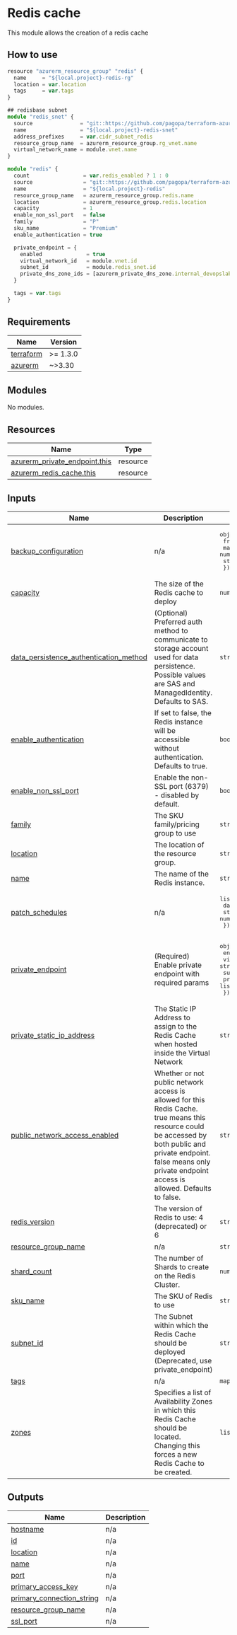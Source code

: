 # Redis cache

This module allows the creation of a redis cache

## How to use

```ts
resource "azurerm_resource_group" "redis" {
  name     = "${local.project}-redis-rg"
  location = var.location
  tags     = var.tags
}

## redisbase subnet
module "redis_snet" {
  source               = "git::https://github.com/pagopa/terraform-azurerm-v3.git//subnet?ref=v8.8.0"
  name                 = "${local.project}-redis-snet"
  address_prefixes     = var.cidr_subnet_redis
  resource_group_name  = azurerm_resource_group.rg_vnet.name
  virtual_network_name = module.vnet.name
}

module "redis" {
  count                 = var.redis_enabled ? 1 : 0
  source                = "git::https://github.com/pagopa/terraform-azurerm-v3.git//redis_cache?ref=v8.8.0"
  name                  = "${local.project}-redis"
  resource_group_name   = azurerm_resource_group.redis.name
  location              = azurerm_resource_group.redis.location
  capacity              = 1
  enable_non_ssl_port   = false
  family                = "P"
  sku_name              = "Premium"
  enable_authentication = true

  private_endpoint = {
    enabled              = true
    virtual_network_id   = module.vnet.id
    subnet_id            = module.redis_snet.id
    private_dns_zone_ids = [azurerm_private_dns_zone.internal_devopslab[0].id]
  }

  tags = var.tags
}
```

<!-- markdownlint-disable -->
<!-- BEGIN_TF_DOCS -->
## Requirements

| Name | Version |
|------|---------|
| <a name="requirement_terraform"></a> [terraform](#requirement\_terraform) | >= 1.3.0 |
| <a name="requirement_azurerm"></a> [azurerm](#requirement\_azurerm) | ~>3.30 |

## Modules

No modules.

## Resources

| Name | Type |
|------|------|
| [azurerm_private_endpoint.this](https://registry.terraform.io/providers/hashicorp/azurerm/latest/docs/resources/private_endpoint) | resource |
| [azurerm_redis_cache.this](https://registry.terraform.io/providers/hashicorp/azurerm/latest/docs/resources/redis_cache) | resource |

## Inputs

| Name | Description | Type | Default | Required |
|------|-------------|------|---------|:--------:|
| <a name="input_backup_configuration"></a> [backup\_configuration](#input\_backup\_configuration) | n/a | <pre>object({<br/>    frequency                 = number<br/>    max_snapshot_count        = number<br/>    storage_connection_string = string<br/>  })</pre> | `null` | no |
| <a name="input_capacity"></a> [capacity](#input\_capacity) | The size of the Redis cache to deploy | `number` | `1` | no |
| <a name="input_data_persistence_authentication_method"></a> [data\_persistence\_authentication\_method](#input\_data\_persistence\_authentication\_method) | (Optional) Preferred auth method to communicate to storage account used for data persistence. Possible values are SAS and ManagedIdentity. Defaults to SAS. | `string` | `"SAS"` | no |
| <a name="input_enable_authentication"></a> [enable\_authentication](#input\_enable\_authentication) | If set to false, the Redis instance will be accessible without authentication. Defaults to true. | `bool` | `true` | no |
| <a name="input_enable_non_ssl_port"></a> [enable\_non\_ssl\_port](#input\_enable\_non\_ssl\_port) | Enable the non-SSL port (6379) - disabled by default. | `bool` | `false` | no |
| <a name="input_family"></a> [family](#input\_family) | The SKU family/pricing group to use | `string` | n/a | yes |
| <a name="input_location"></a> [location](#input\_location) | The location of the resource group. | `string` | n/a | yes |
| <a name="input_name"></a> [name](#input\_name) | The name of the Redis instance. | `string` | n/a | yes |
| <a name="input_patch_schedules"></a> [patch\_schedules](#input\_patch\_schedules) | n/a | <pre>list(object({<br/>    day_of_week    = string<br/>    start_hour_utc = number<br/>  }))</pre> | `[]` | no |
| <a name="input_private_endpoint"></a> [private\_endpoint](#input\_private\_endpoint) | (Required) Enable private endpoint with required params | <pre>object({<br/>    enabled              = bool<br/>    virtual_network_id   = string<br/>    subnet_id            = string<br/>    private_dns_zone_ids = list(string)<br/>  })</pre> | n/a | yes |
| <a name="input_private_static_ip_address"></a> [private\_static\_ip\_address](#input\_private\_static\_ip\_address) | The Static IP Address to assign to the Redis Cache when hosted inside the Virtual Network | `string` | `null` | no |
| <a name="input_public_network_access_enabled"></a> [public\_network\_access\_enabled](#input\_public\_network\_access\_enabled) | Whether or not public network access is allowed for this Redis Cache. true means this resource could be accessed by both public and private endpoint. false means only private endpoint access is allowed. Defaults to false. | `string` | `false` | no |
| <a name="input_redis_version"></a> [redis\_version](#input\_redis\_version) | The version of Redis to use: 4 (deprecated) or 6 | `string` | n/a | yes |
| <a name="input_resource_group_name"></a> [resource\_group\_name](#input\_resource\_group\_name) | n/a | `string` | n/a | yes |
| <a name="input_shard_count"></a> [shard\_count](#input\_shard\_count) | The number of Shards to create on the Redis Cluster. | `number` | `null` | no |
| <a name="input_sku_name"></a> [sku\_name](#input\_sku\_name) | The SKU of Redis to use | `string` | n/a | yes |
| <a name="input_subnet_id"></a> [subnet\_id](#input\_subnet\_id) | The Subnet within which the Redis Cache should be deployed (Deprecated, use private\_endpoint) | `string` | `null` | no |
| <a name="input_tags"></a> [tags](#input\_tags) | n/a | `map(any)` | n/a | yes |
| <a name="input_zones"></a> [zones](#input\_zones) | Specifies a list of Availability Zones in which this Redis Cache should be located. Changing this forces a new Redis Cache to be created. | `list(number)` | n/a | yes |

## Outputs

| Name | Description |
|------|-------------|
| <a name="output_hostname"></a> [hostname](#output\_hostname) | n/a |
| <a name="output_id"></a> [id](#output\_id) | n/a |
| <a name="output_location"></a> [location](#output\_location) | n/a |
| <a name="output_name"></a> [name](#output\_name) | n/a |
| <a name="output_port"></a> [port](#output\_port) | n/a |
| <a name="output_primary_access_key"></a> [primary\_access\_key](#output\_primary\_access\_key) | n/a |
| <a name="output_primary_connection_string"></a> [primary\_connection\_string](#output\_primary\_connection\_string) | n/a |
| <a name="output_resource_group_name"></a> [resource\_group\_name](#output\_resource\_group\_name) | n/a |
| <a name="output_ssl_port"></a> [ssl\_port](#output\_ssl\_port) | n/a |
<!-- END_TF_DOCS -->
